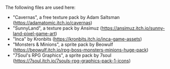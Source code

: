 The following files are used here:

-   "Cavernas", a free texture pack by Adam Saltsman (<https://adamatomic.itch.io/cavernas>)
-   "SunnyLand", a texture pack by Ansimuz (<https://ansimuz.itch.io/sunny-land-pixel-game-art>)
-   "Inca" by Kronbits (<https://kronbits.itch.io/inca-game-assets>)
-   "Monsters & Minions", a sprite pack by Beowulf (<https://beowulf.itch.io/rpg-boss-monsters-minions-huge-pack>)
-   "7Soul's RPG Graphics", a sprite pack by 7soul (<https://7soul.itch.io/7souls-rpg-graphics-pack-1-icons>)

